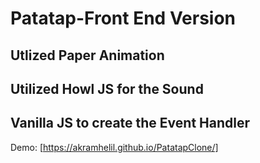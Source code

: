 # Patatap-Front End Version
 ## Utlized Paper Animation 
 ## Utilized Howl JS for the Sound
 ## Vanilla JS to create the Event Handler
 
 Demo: [https://akramhelil.github.io/PatatapClone/]
